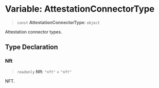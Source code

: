 # Variable: AttestationConnectorType

> `const` **AttestationConnectorType**: `object`

Attestation connector types.

## Type Declaration

### Nft

> `readonly` **Nft**: `"nft"` = `"nft"`

NFT.
